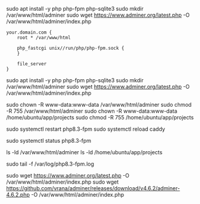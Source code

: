 sudo apt install -y php php-fpm php-sqlite3
sudo mkdir /var/www/html/adminer
sudo wget https://www.adminer.org/latest.php -O /var/www/html/adminer/index.php

```Caddyfile
your.domain.com {
    root * /var/www/html

    php_fastcgi unix//run/php/php-fpm.sock {
    }

    file_server
}
```

sudo apt install -y php php-fpm php-sqlite3
sudo mkdir /var/www/html/adminer
sudo wget https://www.adminer.org/latest.php -O /var/www/html/adminer/index.php

sudo chown -R www-data:www-data /var/www/html/adminer
sudo chmod -R 755 /var/www/html/adminer
sudo chown -R www-data:www-data /home/ubuntu/app/projects
sudo chmod -R 755 /home/ubuntu/app/projects

sudo systemctl restart php8.3-fpm
sudo systemctl reload caddy

sudo systemctl status php8.3-fpm

ls -ld /var/www/html/adminer
ls -ld /home/ubuntu/app/projects

sudo tail -f /var/log/php8.3-fpm.log

sudo wget https://www.adminer.org/latest.php -O /var/www/html/adminer/index.php
sudo wget https://github.com/vrana/adminer/releases/download/v4.6.2/adminer-4.6.2.php -O /var/www/html/adminer/index.php
